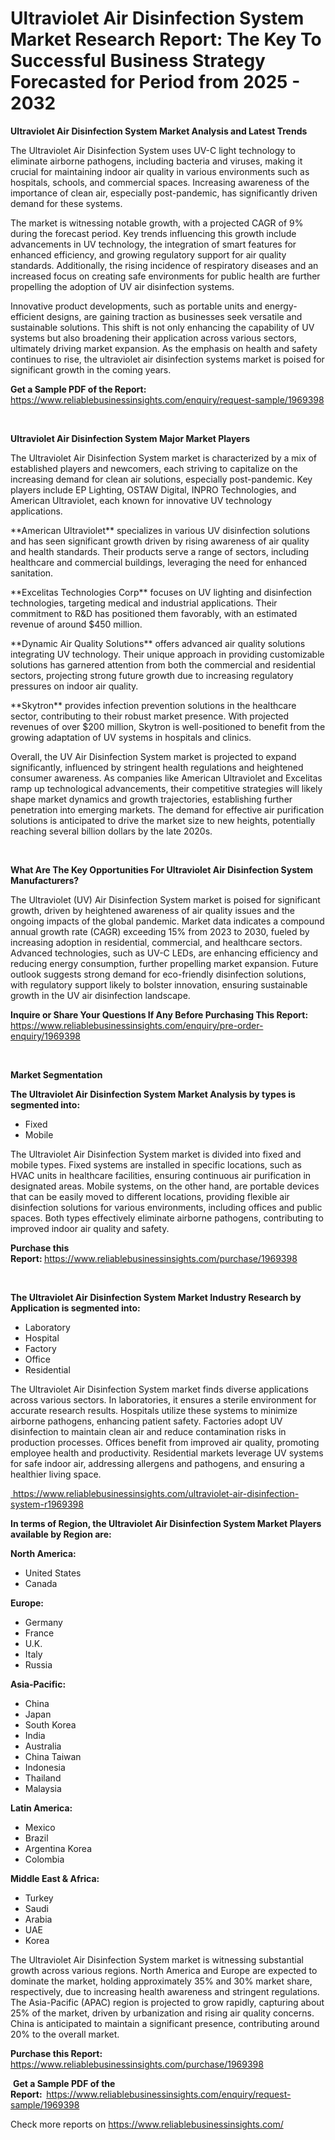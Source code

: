 <p><h1>Ultraviolet Air Disinfection System Market Research Report: The Key To Successful Business Strategy Forecasted for Period from 2025 - 2032</h1></p><p><strong>Ultraviolet Air Disinfection System Market Analysis and Latest Trends</strong></p>
<p><p>The Ultraviolet Air Disinfection System uses UV-C light technology to eliminate airborne pathogens, including bacteria and viruses, making it crucial for maintaining indoor air quality in various environments such as hospitals, schools, and commercial spaces. Increasing awareness of the importance of clean air, especially post-pandemic, has significantly driven demand for these systems. </p><p>The market is witnessing notable growth, with a projected CAGR of 9% during the forecast period. Key trends influencing this growth include advancements in UV technology, the integration of smart features for enhanced efficiency, and growing regulatory support for air quality standards. Additionally, the rising incidence of respiratory diseases and an increased focus on creating safe environments for public health are further propelling the adoption of UV air disinfection systems. </p><p>Innovative product developments, such as portable units and energy-efficient designs, are gaining traction as businesses seek versatile and sustainable solutions. This shift is not only enhancing the capability of UV systems but also broadening their application across various sectors, ultimately driving market expansion. As the emphasis on health and safety continues to rise, the ultraviolet air disinfection systems market is poised for significant growth in the coming years.</p></p>
<p><strong>Get a Sample PDF of the Report:&nbsp;</strong> <a href="https://www.reliablebusinessinsights.com/enquiry/request-sample/1969398?utm_campaign=2190&utm_medium=2&utm_source=Github&utm_content=ia&utm_term=10042025&utm_id=ultraviolet-air-disinfection-system">https://www.reliablebusinessinsights.com/enquiry/request-sample/1969398</a></p>
<p>&nbsp;</p>
<p><strong>Ultraviolet Air Disinfection System Major Market Players</strong></p>
<p><p>The Ultraviolet Air Disinfection System market is characterized by a mix of established players and newcomers, each striving to capitalize on the increasing demand for clean air solutions, especially post-pandemic. Key players include EP Lighting, OSTAW Digital, INPRO Technologies, and American Ultraviolet, each known for innovative UV technology applications.</p><p>**American Ultraviolet** specializes in various UV disinfection solutions and has seen significant growth driven by rising awareness of air quality and health standards. Their products serve a range of sectors, including healthcare and commercial buildings, leveraging the need for enhanced sanitation. </p><p>**Excelitas Technologies Corp** focuses on UV lighting and disinfection technologies, targeting medical and industrial applications. Their commitment to R&D has positioned them favorably, with an estimated revenue of around $450 million.</p><p>**Dynamic Air Quality Solutions** offers advanced air quality solutions integrating UV technology. Their unique approach in providing customizable solutions has garnered attention from both the commercial and residential sectors, projecting strong future growth due to increasing regulatory pressures on indoor air quality.</p><p>**Skytron** provides infection prevention solutions in the healthcare sector, contributing to their robust market presence. With projected revenues of over $200 million, Skytron is well-positioned to benefit from the growing adaptation of UV systems in hospitals and clinics.</p><p>Overall, the UV Air Disinfection System market is projected to expand significantly, influenced by stringent health regulations and heightened consumer awareness. As companies like American Ultraviolet and Excelitas ramp up technological advancements, their competitive strategies will likely shape market dynamics and growth trajectories, establishing further penetration into emerging markets. The demand for effective air purification solutions is anticipated to drive the market size to new heights, potentially reaching several billion dollars by the late 2020s.</p></p>
<p>&nbsp;</p>
<p><strong>What Are The Key Opportunities For Ultraviolet Air Disinfection System Manufacturers?</strong></p>
<p><p>The Ultraviolet (UV) Air Disinfection System market is poised for significant growth, driven by heightened awareness of air quality issues and the ongoing impacts of the global pandemic. Market data indicates a compound annual growth rate (CAGR) exceeding 15% from 2023 to 2030, fueled by increasing adoption in residential, commercial, and healthcare sectors. Advanced technologies, such as UV-C LEDs, are enhancing efficiency and reducing energy consumption, further propelling market expansion. Future outlook suggests strong demand for eco-friendly disinfection solutions, with regulatory support likely to bolster innovation, ensuring sustainable growth in the UV air disinfection landscape.</p></p>
<p><strong>Inquire or Share Your Questions If Any Before Purchasing This Report:</strong> <a href="https://www.reliablebusinessinsights.com/enquiry/pre-order-enquiry/1969398?utm_campaign=2190&utm_medium=2&utm_source=Github&utm_content=ia&utm_term=10042025&utm_id=ultraviolet-air-disinfection-system">https://www.reliablebusinessinsights.com/enquiry/pre-order-enquiry/1969398</a></p>
<p>&nbsp;</p>
<p><strong>Market Segmentation</strong></p>
<p><strong>The Ultraviolet Air Disinfection System Market Analysis by types is segmented into:</strong></p>
<p><ul><li>Fixed</li><li>Mobile</li></ul></p>
<p><p>The Ultraviolet Air Disinfection System market is divided into fixed and mobile types. Fixed systems are installed in specific locations, such as HVAC units in healthcare facilities, ensuring continuous air purification in designated areas. Mobile systems, on the other hand, are portable devices that can be easily moved to different locations, providing flexible air disinfection solutions for various environments, including offices and public spaces. Both types effectively eliminate airborne pathogens, contributing to improved indoor air quality and safety.</p></p>
<p><strong>Purchase this Report:&nbsp;</strong><a href="https://www.reliablebusinessinsights.com/purchase/1969398?utm_campaign=2190&utm_medium=2&utm_source=Github&utm_content=ia&utm_term=10042025&utm_id=ultraviolet-air-disinfection-system">https://www.reliablebusinessinsights.com/purchase/1969398</a></p>
<p>&nbsp;</p>
<p><strong>The Ultraviolet Air Disinfection System Market Industry Research by Application is segmented into:</strong></p>
<p><ul><li>Laboratory</li><li>Hospital</li><li>Factory</li><li>Office</li><li>Residential</li></ul></p>
<p><p>The Ultraviolet Air Disinfection System market finds diverse applications across various sectors. In laboratories, it ensures a sterile environment for accurate research results. Hospitals utilize these systems to minimize airborne pathogens, enhancing patient safety. Factories adopt UV disinfection to maintain clean air and reduce contamination risks in production processes. Offices benefit from improved air quality, promoting employee health and productivity. Residential markets leverage UV systems for safe indoor air, addressing allergens and pathogens, and ensuring a healthier living space.</p></p>
<p><a href="https://www.reliablebusinessinsights.com/ultraviolet-air-disinfection-system-r1969398?utm_campaign=2190&utm_medium=2&utm_source=Github&utm_content=ia&utm_term=10042025&utm_id=ultraviolet-air-disinfection-system">&nbsp;https://www.reliablebusinessinsights.com/ultraviolet-air-disinfection-system-r1969398</a></p>
<p><strong>In terms of Region, the Ultraviolet Air Disinfection System Market Players available by Region are:</strong></p>
<p>
    <p> <strong> North America: </strong>
        <ul>
            <li>United States</li>
            <li>Canada</li>
        </ul>
        </p> 
    <p> <strong> Europe: </strong>
        <ul>
            <li>Germany</li>
            <li>France</li>
            <li>U.K.</li>
            <li>Italy</li>
            <li>Russia</li>
        </ul>
        </p> 
    <p> <strong> Asia-Pacific: </strong>
        <ul>
            <li>China</li>
            <li>Japan</li>
            <li>South Korea</li>
            <li>India</li>
            <li>Australia</li>
            <li>China Taiwan</li>
            <li>Indonesia</li>
            <li>Thailand</li>
            <li>Malaysia</li>
        </ul>
        </p> 
    <p> <strong> Latin America: </strong>
        <ul>
            <li>Mexico</li>
            <li>Brazil</li>
            <li>Argentina Korea</li>
            <li>Colombia</li>
        </ul>
        </p> 
    <p> <strong> Middle East & Africa: </strong>
        <ul>
            <li>Turkey</li>
            <li>Saudi</li>
            <li>Arabia</li>
            <li>UAE</li>
            <li>Korea</li>
        </ul>
    </p>
    </p>
<p><p>The Ultraviolet Air Disinfection System market is witnessing substantial growth across various regions. North America and Europe are expected to dominate the market, holding approximately 35% and 30% market share, respectively, due to increasing health awareness and stringent regulations. The Asia-Pacific (APAC) region is projected to grow rapidly, capturing about 25% of the market, driven by urbanization and rising air quality concerns. China is anticipated to maintain a significant presence, contributing around 20% to the overall market.</p></p>
<p><strong>Purchase this Report: </strong><a href="https://www.reliablebusinessinsights.com/purchase/1969398?utm_campaign=2190&utm_medium=2&utm_source=Github&utm_content=ia&utm_term=10042025&utm_id=ultraviolet-air-disinfection-system">https://www.reliablebusinessinsights.com/purchase/1969398</a></p>
<p>&nbsp;<strong>Get a Sample PDF of the Report:&nbsp;&nbsp;</strong><a href="https://www.reliablebusinessinsights.com/enquiry/request-sample/1969398?utm_campaign=2190&utm_medium=2&utm_source=Github&utm_content=ia&utm_term=10042025&utm_id=ultraviolet-air-disinfection-system">https://www.reliablebusinessinsights.com/enquiry/request-sample/1969398</a></p>
<p><strong></strong></p>
<p>Check more reports on <a href="https://www.reliablebusinessinsights.com/?utm_campaign=2190&utm_medium=2&utm_source=Github&utm_content=ia&utm_term=10042025&utm_id=ultraviolet-air-disinfection-system">https://www.reliablebusinessinsights.com/</a></p>